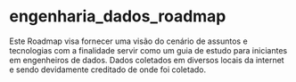 # engenharia_dados_roadmap
Este Roadmap visa fornecer uma visão do cenário de assuntos e tecnologias com a finalidade servir como um guia de estudo para iniciantes em engenheiros de dados.
Dados coletados em diversos locais da internet e sendo devidamente creditado de onde foi coletado.
